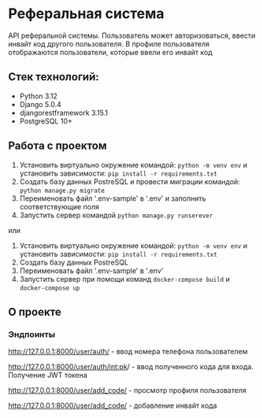 # Реферальная система
API реферальной системы. Пользователь может авторизоваться, ввести инвайт код другого пользователя. В профиле 
пользователя отображаются пользователи, которые ввели его инвайт код

## Стек технологий:

* Python 3.12
* Django 5.0.4
* djangorestframework 3.15.1
* PostgreSQL 10+

## Работа с проектом
1. Установить виртуально окружение командой: `python -m venv env` и установить зависимости: `pip install -r requirements.txt`
2. Создать базу данных PostreSQL и провести миграции командой: `python manage.py migrate`
3. Переименовать файл '.env-sample' в '.env' и заполнить соответствующие поля
4. Запустить сервер командой `python manage.py runserever`

или 

1. Установить виртуально окружение командой: `python -m venv env` и установить зависимости: `pip install -r requirements.txt`
2. Создать базу данных PostreSQL 
3. Переименовать файл '.env-sample' в '.env'
4. Запустить сервер при помощи команд `docker-compose build` и `docker-compose up`

## О проекте

### Эндпоинты
http://127.0.0.1:8000/user/auth/ - ввод номера телефона пользователем

http://127.0.0.1:8000/user/auth/<int:pk>/ - ввод полученного кода для входа. Получение JWT токена

http://127.0.0.1:8000/user/add_code/ - просмотр профиля пользователя 

http://127.0.0.1:8000/user/add_code/ - добавление инвайт кода
